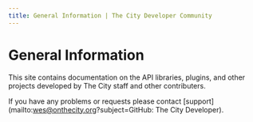 ```yaml
---
title: General Information | The City Developer Community
---
```


# General Information

This site contains documentation on the API libraries, plugins, and other projects developed by The City staff and other contributers. 

If you have any problems or requests please contact
[support](mailto:wes@onthecity.org?subject=GitHub: The City Developer).

